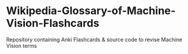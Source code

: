 # Wikipedia-Glossary-of-Machine-Vision-Flashcards
Repository containing Anki Flashcards &amp; source code to revise Machine Vision terms
